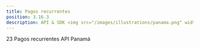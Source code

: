 ```yaml
---
title: Pagos recurrentes
position: 3.16.3
description: API & SDK <img src="/images/illustrations/panama.png" width="50">
---
```


23 Pagos recurrentes API Panamá
